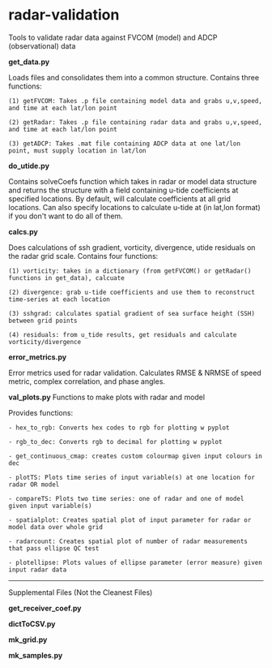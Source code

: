 # radar-validation
Tools to validate radar data against FVCOM (model) and ADCP (observational) data

**get_data.py**

Loads files and consolidates them into a common structure. Contains three functions:

    (1) getFVCOM: Takes .p file containing model data and grabs u,v,speed, and time at each lat/lon point
    
    (2) getRadar: Takes .p file containing radar data and grabs u,v,speed, and time at each lat/lon point
    
    (3) getADCP: Takes .mat file containing ADCP data at one lat/lon point, must supply location in lat/lon

**do_utide.py**

Contains solveCoefs function which takes in radar or model data structure and returns the structure with a field containing u-tide coefficients at specified locations. By default, will calculate coefficients at all grid locations. Can also specify locations to calculate u-tide at (in lat,lon format) if you don't want to do all of them. 

**calcs.py**

Does calculations of ssh gradient, vorticity, divergence, utide residuals on the radar grid scale. Contains four functions: 

    (1) vorticity: takes in a dictionary (from getFVCOM() or getRadar() functions in get_data), calcuate 
    
    (2) divergence: grab u-tide coefficients and use them to reconstruct time-series at each location
    
    (3) sshgrad: calculates spatial gradient of sea surface height (SSH) between grid points
    
    (4) residuals: from u_tide results, get residuals and calculate vorticity/divergence

**error_metrics.py**

Error metrics used for radar validation. Calculates RMSE & NRMSE of speed metric, complex correlation, and phase angles. 

**val_plots.py**
Functions to make plots with radar and model

Provides functions:

    - hex_to_rgb: Converts hex codes to rgb for plotting w pyplot 
    
    - rgb_to_dec: Converts rgb to decimal for plotting w pyplot
    
    - get_continuous_cmap: creates custom colourmap given input colours in dec
    
    - plotTS: Plots time series of input variable(s) at one location for radar OR model 
    
    - compareTS: Plots two time series: one of radar and one of model given input variable(s) 
    
    - spatialplot: Creates spatial plot of input parameter for radar or model data over whole grid 
    
    - radarcount: Creates spatial plot of number of radar measurements that pass ellipse QC test 
    
    - plotellipse: Plots values of ellipse parameter (error measure) given input radar data
    
**********************************************************************************************************************************************************
Supplemental Files (Not the Cleanest Files) 

**get_receiver_coef.py**

**dictToCSV.py**

**mk_grid.py**

**mk_samples.py**


